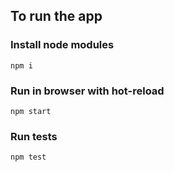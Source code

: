 ## To run the app


### Install node modules

```
npm i
```

### Run in browser with hot-reload

```
npm start
```

### Run tests

```
npm test
```
